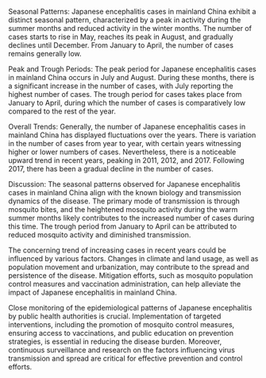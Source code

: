 Seasonal Patterns: Japanese encephalitis cases in mainland China exhibit a distinct seasonal pattern, characterized by a peak in activity during the summer months and reduced activity in the winter months. The number of cases starts to rise in May, reaches its peak in August, and gradually declines until December. From January to April, the number of cases remains generally low.

Peak and Trough Periods: The peak period for Japanese encephalitis cases in mainland China occurs in July and August. During these months, there is a significant increase in the number of cases, with July reporting the highest number of cases. The trough period for cases takes place from January to April, during which the number of cases is comparatively low compared to the rest of the year.

Overall Trends: Generally, the number of Japanese encephalitis cases in mainland China has displayed fluctuations over the years. There is variation in the number of cases from year to year, with certain years witnessing higher or lower numbers of cases. Nevertheless, there is a noticeable upward trend in recent years, peaking in 2011, 2012, and 2017. Following 2017, there has been a gradual decline in the number of cases.

Discussion: The seasonal patterns observed for Japanese encephalitis cases in mainland China align with the known biology and transmission dynamics of the disease. The primary mode of transmission is through mosquito bites, and the heightened mosquito activity during the warm summer months likely contributes to the increased number of cases during this time. The trough period from January to April can be attributed to reduced mosquito activity and diminished transmission.

The concerning trend of increasing cases in recent years could be influenced by various factors. Changes in climate and land usage, as well as population movement and urbanization, may contribute to the spread and persistence of the disease. Mitigation efforts, such as mosquito population control measures and vaccination administration, can help alleviate the impact of Japanese encephalitis in mainland China.

Close monitoring of the epidemiological patterns of Japanese encephalitis by public health authorities is crucial. Implementation of targeted interventions, including the promotion of mosquito control measures, ensuring access to vaccinations, and public education on prevention strategies, is essential in reducing the disease burden. Moreover, continuous surveillance and research on the factors influencing virus transmission and spread are critical for effective prevention and control efforts.